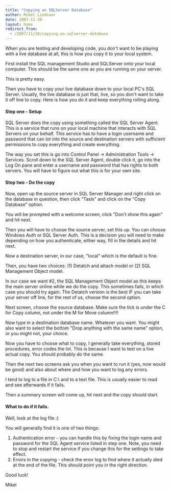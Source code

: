 ```yaml
---
title: "Copying an SQLServer Database"
author: Mikel Lindsaar
date: 2007-11-30
layout: home
redirect_from:
  - /2007/11/30/copying-an-sqlserver-database
---
```

When you are testing and developing code, you don't want to be playing
with a live database at all, this is how you copy it to your local
system.

First install the SQL management Studio and SQLServer onto your local
computer. This should be the same one as you are running on your server.

This is pretty easy.

Then you have to copy your live database down to your local PC's SQL
Server. Usually, the live database is just that, live, so you don't want
to take it off line to copy. Here is how you do it and keep everything
rolling along.

#### Step one - Setup

SQL Server does the copy using something called the SQL Server Agent.
This is a service that runs on your local machine that interacts with
SQL Servers on your behalf. This service has to have a login username
and password that can lot into the source and destination servers with
sufficient permissions to copy everything and create everything.

The way you set this is go into Control Panel -\> Administration Tools
-\> Services. Scroll down to the SQL Server Agent, double click it, go
into the Log On pane and enter a username and password that has rights
to both servers. You will have to figure out what this is for your own
site.

#### Step two - Do the copy

Now, open up the source server in SQL Server Manager and right click on
the database in question, then click "Tasls" and click on the "Copy
Database" option.

You will be prompted with a welcome screen, click "Don't show this
again" and hit next.

Then you will have to choose the source server, set this up. You can
choose Windows Auth or SQL Server Auth. This is a decision you will need
to make depending on how you authenticate, either way, fill in the
details and hit next.

Now a destination server, in our case, "local" which is the default is
fine.

Then, you have two choices: (1) Detatch and attach model or (2) SQL
Management Object model.

In our case we want #2, the SQL Management Object model as this keeps
the main server online while we do the copy. This sometimes fails, in
which case you should try again. The Detatch version is the best IF you
can take your server off line, for the rest of us, choose the second
option.

Next screen, choose the source database. Make sure the tick is under the
C for Copy column, not under the M for Move column!!!!

Now type in a destination database name. Whatever you want. You might
also want to select the bottom "Drop anything with the same name"
option, or you might not, your choice.

Now you have to choose what to copy, I generally take everything, stored
procedures, error codes the lot. This is because I want to test on a
live actual copy. You should probably do the same.

Then the next two screens ask you when you want to run it (yes, now
would be good) and also about where and how you want to log any errors.

I tend to log to a file in C:\\ and to a text file. This is usually
easier to read and see afterwards if it fails.

Then a summary screen will come up, hit next and the copy should start.

#### What to do if it fails.

Well, look at the log file :)

You will generally find it is one of two things:

1.  Authentication error - you can handle this by fixing the login name
    and password for the SQL Agent service listed in step one. Note, you
    need to stop and restart the service if you change this for the
    settings to take effect.
2.  Errors in the copying - check the error log to find where it
    actually died at the end of the file. This should point you in the
    right direction.

Good luck!

Mikel
